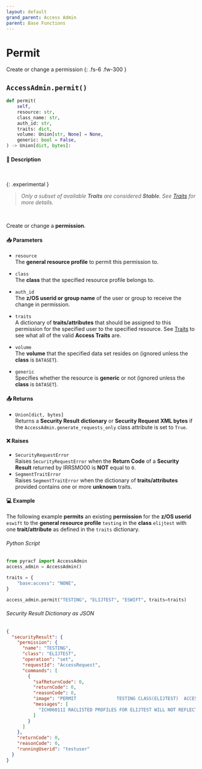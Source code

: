```yaml
---
layout: default
grand_parent: Access Admin
parent: Base Functions
---
```


# Permit

Create or change a permission
{: .fs-6 .fw-300 }

## `AccessAdmin.permit()`

```python
def permit(
    self,
    resource: str,
    class_name: str,
    auth_id: str,
    traits: dict,
    volume: Union[str, None] = None,
    generic: bool = False,
) -> Union[dict, bytes]:
```

#### 📄 Description

&nbsp;

{: .experimental }
> _Only a subset of available **Traits** are considered **Stable**. See [Traits](../segments_traits_operators#traits) for more details._

&nbsp;

Create or change a **permission**.

#### 📥 Parameters
* `resource`<br>
  The **general resource profile** to permit this permission to.
* `class`<br>
  The **class** that the specified resource profile belongs to.
* `auth_id`<br>
  The **z/OS userid or group name** of the user or group to receive the change in permission.

* `traits`<br>
  A dictionary of **traits/attributes** that should be assigned to this permission for the specified user to the specified resource. See [Traits](../segments_traits_operators#traits) to see what all of the valid **Access Traits** are.

* `volume`<br>
  The **volume** that the specified data set resides on (ignored unless the **class** is `DATASET`).
* `generic`<br>
  Specifies whether the resource is **generic** or not (ignored unless the **class** is `DATASET`).

#### 📤 Returns
* `Union[dict, bytes]`<br>
  Returns a **Security Result dictionary** or **Security Request XML bytes** if the `AccessAdmin.generate_requests_only` class attribute is set to `True`.

#### ❌ Raises
* `SecurityRequestError`<br>
  Raises `SecurityRequestError` when the **Return Code** of a **Security Result** returned by IRRSMO00 is **NOT** equal to `0`.
* `SegmentTraitError`<br>
  Raises `SegmentTraitError` when the dictionary of **traits/attributes** provided contains one or more **unknown** traits.

#### 💻 Example

The following example **permits** an existing **permission** for the **z/OS userid** `eswift` to the **general resource profile** `testing` in the **class** `elijtest` with one **trait/attribute** as defined in the `traits` dictionary.

###### Python Script
```python
from pyracf import AccessAdmin
access_admin = AccessAdmin()

traits = {
    "base:access": "NONE",
}

access_admin.permit("TESTING", "ELIJTEST", "ESWIFT", traits=traits)
```

###### Security Result Dictionary as JSON
```json
{
  "securityResult": {
    "permission": {
      "name": "TESTING",
      "class": "ELIJTEST",
      "operation": "set",
      "requestId": "AccessRequest",
      "commands": [
        {
          "safReturnCode": 0,
          "returnCode": 0,
          "reasonCode": 0,
          "image": "PERMIT               TESTING CLASS(ELIJTEST)  ACCESS      (NONE) ID          (ESWIFT)",
          "messages": [
            "ICH06011I RACLISTED PROFILES FOR ELIJTEST WILL NOT REFLECT THE UPDATE(S) UNTIL A SETROPTS REFRESH IS ISSUED"
          ]
        }
      ]
    },
    "returnCode": 0,
    "reasonCode": 0,
    "runningUserid": "testuser"
  }
}
```